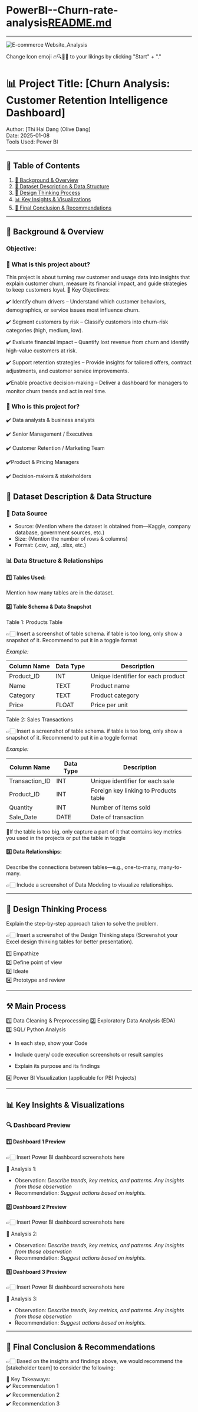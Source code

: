# PowerBI--Churn-rate-analysis[README.md](https://github.com/user-attachments/files/22024202/README.md)
---
![E-commerce Website_Analysis](https://github.com/Dorothy-Ho-Vy/Sample-Readme-template/blob/0e47d32968459ec80d7d2666fbf5044ac56894e6/1.png)

Change Icon emoji 🔥🔍📘🚩 to your likings by clicking "Start" + "."

# 📊 Project Title: [Churn Analysis: Customer Retention Intelligence Dashboard]  
Author: [Thi Hai Dang (Olive Dang]  
Date: 2025-01-08  
Tools Used:  Power BI 

---

## 📑 Table of Contents  
1. [📌 Background & Overview](#-background--overview)  
2. [📂 Dataset Description & Data Structure](#-dataset-description--data-structure)  
3. [🧠 Design Thinking Process](#-design-thinking-process)  
4. [📊 Key Insights & Visualizations](#-key-insights--visualizations)  
5. [🔎 Final Conclusion & Recommendations](#-final-conclusion--recommendations)

---

## 📌 Background & Overview  

### Objective:
### 📖 What is this project about? 
 
This project is about turning raw customer and usage data into insights that explain customer churn, measure its financial impact, and guide strategies to keep customers loyal.
🎯 Key Objectives:

✔️ Identify churn drivers – Understand which customer behaviors, demographics, or service issues most influence churn. 

✔️ Segment customers by risk – Classify customers into churn-risk categories (high, medium, low). 

✔️ Evaluate financial impact – Quantify lost revenue from churn and identify high-value customers at risk.

✔️ Support retention strategies – Provide insights for tailored offers, contract adjustments, and customer service improvements.

✔️Enable proactive decision-making – Deliver a dashboard for managers to monitor churn trends and act in real time.

### 👤 Who is this project for?  

✔️ Data analysts & business analysts  

✔️ Senior Management / Executives 

✔️ Customer Retention / Marketing Team

✔️Product & Pricing Managers

✔️ Decision-makers & stakeholders  



## 📂 Dataset Description & Data Structure  

### 📌 Data Source  
- Source: (Mention where the dataset is obtained from—Kaggle, company database, government sources, etc.)  
- Size: (Mention the number of rows & columns)  
- Format: (.csv, .sql, .xlsx, etc.)  

### 📊 Data Structure & Relationships  

#### 1️⃣ Tables Used:  
Mention how many tables are in the dataset.  

#### 2️⃣ Table Schema & Data Snapshot  

Table 1: Products Table  

👉🏻 Insert a screenshot of table schema. if table is too long, only show a snapshot of it. Recommend to put it in a toggle format

 _Example:_

| Column Name | Data Type | Description |  
|-------------|----------|-------------|  
| Product_ID  | INT      | Unique identifier for each product |  
| Name        | TEXT     | Product name |  
| Category    | TEXT     | Product category |  
| Price       | FLOAT    | Price per unit |  



Table 2: Sales Transactions  

👉🏻 Insert a screenshot of table schema. if table is too long, only show a snapshot of it. Recommend to put it in a toggle format


 _Example:_

| Column Name    | Data Type | Description |  
|---------------|----------|-------------|  
| Transaction_ID | INT      | Unique identifier for each sale |  
| Product_ID     | INT      | Foreign key linking to Products table |  
| Quantity       | INT      | Number of items sold |  
| Sale_Date      | DATE     | Date of transaction |  


📌If the table is too big, only capture a part of it that contains key metrics you used in the projects or put the table in toggle

#### 3️⃣ Data Relationships:  
Describe the connections between tables—e.g., one-to-many, many-to-many.  

👉🏻 Include a screenshot of Data Modeling to visualize relationships.  

---

## 🧠 Design Thinking Process  

Explain the step-by-step approach taken to solve the problem.  

👉🏻 Insert a screenshot of the Design Thinking steps (Screenshot your Excel design thinking tables for better presentation).  

1️⃣ Empathize  
2️⃣ Define point of view  
3️⃣ Ideate  
4️⃣ Prototype and review  

---

## ⚒️ Main Process

1️⃣ Data Cleaning & Preprocessing 
2️⃣ Exploratory Data Analysis (EDA)  
3️⃣ SQL/ Python Analysis 

- In each step, show your Code

- Include query/ code execution screenshots or result samples

- Explain its purpose and its findings


4️⃣ Power BI Visualization  (applicable for PBI Projects)

---

## 📊 Key Insights & Visualizations  

### 🔍 Dashboard Preview  

#### 1️⃣ Dashboard 1 Preview  
👉🏻 Insert Power BI dashboard screenshots here  

📌 Analysis 1:  
- Observation: _Describe trends, key metrics, and patterns. Any insights from those observation_  
- Recommendation: _Suggest actions based on insights._  

#### 2️⃣ Dashboard 2 Preview  
👉🏻 Insert Power BI dashboard screenshots here

📌 Analysis 2:   
- Observation: _Describe trends, key metrics, and patterns. Any insights from those observation_  
- Recommendation: _Suggest actions based on insights._  

#### 3️⃣ Dashboard 3 Preview  
👉🏻 Insert Power BI dashboard screenshots here  

📌 Analysis 3:  
- Observation: _Describe trends, key metrics, and patterns. Any insights from those observation_  
- Recommendation: _Suggest actions based on insights._  

---

## 🔎 Final Conclusion & Recommendations  

👉🏻 Based on the insights and findings above, we would recommend the [stakeholder team] to consider the following:  

📌 Key Takeaways:  
✔️ Recommendation 1  
✔️ Recommendation 2  
✔️ Recommendation 3
